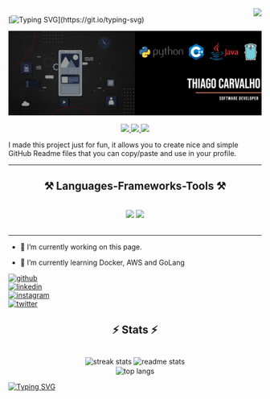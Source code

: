 <img align="right" src="https://visitor-badge.laobi.icu/badge?page_id=im-ThiagoC.im-ThiagoC&right_color=red"/>

[![Typing SVG](https://readme-typing-svg.demolab.com?font=Fira+Code&pause=1000&color=F70000&random=false&width=435&lines=Hi+There!%F0%9F%91%8B;I'm+Thiago+Carvalho!)](https://git.io/typing-svg)

![I am a Software Developer](https://github.com/im-ThiagoC/im-ThiagoC/blob/main/resources/banner.png)

<div align="center"> 
  <a href="mailto:thiagomedeiros82013@gmail.com">
    <img src="https://img.shields.io/badge/Gmail-333333?style=for-the-badge&logo=gmail&logoColor=red" />
  </a>
  <a href="https://linkedin.com/in/im-thiagoc" target="_blank">
    <img src="https://img.shields.io/badge/LinkedIn-0077B5?style=for-the-badge&logo=linkedin&logoColor=white" target="_blank" />
  </a>
  <a href="https://im-thiagoc.github.io" target="_blank">
     <img src="https://img.shields.io/badge/Portfolio-FF5722?style=for-the-badge&logo=todoist&logoColor=white" target="_blank" /> <!-- sqlite, safari, google-chrome are other good icon options -->
  </a>
</div>

I made this project just for fun, it allows you to create nice and simple GitHub Readme files that you can copy/paste and use in your profile.

<hr/>
 
<h2 align="center">⚒️ Languages-Frameworks-Tools ⚒️</h2>
<br/>
<div align="center">
    <img src="https://skillicons.dev/icons?i=react,bootstrap,mui,html,css,vscode,github,figma,tailwind,git,r" />
    <img src="https://skillicons.dev/icons?i=nodejs,python,javascript,typescript,express,firebase,mongodb,c,java,nextjs,mysql,flask" /><br>
</div>

<br/>
<hr/>

- 🔭 I’m currently working on this page.

- 🌱 I’m currently learning Docker, AWS and GoLang

[<img src='https://cdn.jsdelivr.net/npm/simple-icons@3.0.1/icons/github.svg' alt='github' height='40'>](https://github.com/im-ThiagoC)  
[<img src='https://cdn.jsdelivr.net/npm/simple-icons@3.0.1/icons/linkedin.svg' alt='linkedin' height='40'>](https://www.linkedin.com/in/im-ThiagoC/)  
[<img src='https://cdn.jsdelivr.net/npm/simple-icons@3.0.1/icons/instagram.svg' alt='instagram' height='40'>](https://www.instagram.com/im_thiagoc/)  
[<img src='https://cdn.jsdelivr.net/npm/simple-icons@3.0.1/icons/twitter.svg' alt='twitter' height='40'>](https://twitter.com/im_ThiagoC)

<h2 align="center">⚡ Stats ⚡</h2>
<br>
<div align=center>
  <img width=390 src="https://github-readme-streak-stats-salesp07.vercel.app/?user=im-ThiagoC&count_private=true&theme=shadow_red&border_radius=10" alt="streak stats"/>
  <img width=369 src="https://github-readme-stats-salesp07.vercel.app/api?username=im-ThiagoC&count_private=true&show_icons=true&theme=shadow_red&rank_icon=github&border_radius=10" alt="readme stats" />
  <br/>
  <img width=325 align="center" src="https://github-readme-stats-salesp07.vercel.app/api/top-langs/?username=im-ThiagoC&hide=HTML&langs_count=8&layout=compact&theme=shadow_red&border_radius=10&size_weight=0.5&count_weight=0.5&exclude_repo=github-readme-stats" alt="top langs" />
</div>


[![Typing SVG](https://readme-typing-svg.demolab.com?font=Fira+Code&pause=1000&color=F70000&random=false&width=435&lines=Thanks+For+Visiting!%F0%9F%91%8B)](https://git.io/typing-svg)




<!--
**im-ThiagoC/im-ThiagoC** is a ✨ _special_ ✨ repository because its `README.md` (this file) appears on your GitHub profile.

Here are some ideas to get you started:

- 🔭 I’m currently working on ...
- 🌱 I’m currently learning ...
- 👯 I’m looking to collaborate on ...
- 🤔 I’m looking for help with ...
- 💬 Ask me about ...
- 📫 How to reach me: ...
- 😄 Pronouns: ...
- ⚡ Fun fact: ...
-->
